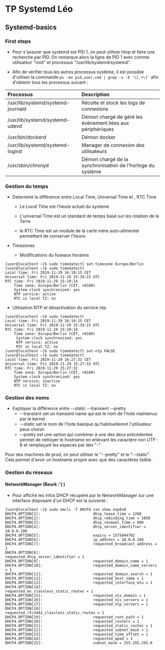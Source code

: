# TP Systemd Léo

## Systemd-basics

### First steps

* Pour s'assurer que systemd est PID 1, on peut utiliser htop et faire une recherche par PID.
On remarque alors la ligne de PID 1 avec comme utilisateur "root" et processus "/usr/lib/systemd/systemd".

* Afin de vérifier tous les autres processus système, il est possible d'utiliser la commande ```ps -eo pid,user,cmd | grep -v -E '\[.+\]'``` afin d'obtenir tous les processus suivant :

| Processus     |  Description   |
|:------------|:-------------|
| /usr/lib/systemd/systemd-journald | Récolte et stock les logs de connexions |
| /usr/lib/systemd/systemd-udevd  | Démon chargé de géré les événement liées aux périphériques  |
| /usr/bin/dockerd | Démon docker |
| /usr/lib/systemd/systemd-logind | Manager de connexion des utilisateurs |
| /usr/sbin/chronyd | Démon chargé de la synchronisation de l'horloge du système |

### Gestion du temps

* Determiné la différence entre Local Time, Universal Time et , RTC Time

  * Le *Local Time* est l'heure actuel du systeme

  * L'universal Time est un standard de temps basé sur les rotation de la Terre

  * le RTC Time est un module de la carte mère auto-alimenter permettant de conserver l'heure.

* Timezones

  * Modifications du fuseaux horaires

```
[user@localhost ~]$ sudo timedatectl set-timezone Europe/Berlin
[user@localhost ~]$ sudo timedatectl
Local time: Fri 2019-11-29 16:19:15 CET
Universal time: Fri 2019-11-29 15:19:15 UTC
RTC time: Fri 2019-11-29 15:19:14
    Time zone: Europe/Berlin (CET, +0100)
    System clock synchronized: yes
    NTP service: active
    RTC in local TZ: no					   
```

* Utilisation NTP et désactivation du service ntp

```
[user@localhost ~]$ sudo timedatectl
Local time: Fri 2019-11-29 16:19:15 CET
Universal time: Fri 2019-11-29 15:19:15 UTC
RTC time: Fri 2019-11-29 15:19:14
    Time zone: Europe/Berlin (CET, +0100)
     System clock synchronized: yes
     NTP service: active
     RTC in local TZ: no
[user@localhost ~]$ sudo timedatectl set-ntp FALSE
[user@localhost ~]$ sudo timedatectl
Local time: Fri 2019-11-29 16:27:33 CET
Universal time: Fri 2019-11-29 15:27:33 UTC
RTC time: Fri 2019-11-29 15:27:32
    Time zone: Europe/Berlin (CET, +0100)
    System clock synchronized: yes
    NTP service: inactive
    RTC in local TZ: no	      
```

### Gestion des noms

* Expliquer la différence entre --static --transient --pretty
  * --transient set un transient name qui est le nom de l'hote maintenus par le kernel
  * --static set le nom de l'hote basique qu'habituellemnt l'utilisateur peux choisir
  * --pretty est une option qui combiner à une des deux précédentes permet de nettoyer le hostname en enlevant les caractère non UTF-8 et remplaçant les espaces par des "-"

Pour des machines de prod, on peut utiliser le "--pretty" et le "--static". Cela permet d'avoir un hostname propre avec que des caractères lisible.

### Gestion du réseaux

#### NetworkManager (Beurk :'( )

* Pour affiché les infos DHCP récupéré par le NetworkManager sur une interface disposant d'un DHCP est la suivante :

```
[user@localhost ~]$ sudo nmcli -f DHCP4 con show enp0s8
DHCP4.OPTION[1]:                        dhcp_lease_time = 1200
DHCP4.OPTION[2]:                        dhcp_rebinding_time = 1050
DHCP4.OPTION[3]:                        dhcp_renewal_time = 600
DHCP4.OPTION[4]:                        dhcp_server_identifier = 10.0.0.100
DHCP4.OPTION[5]:                        expiry = 1575044792
DHCP4.OPTION[6]:                        ip_address = 10.0.0.104
DHCP4.OPTION[7]:                        requested_broadcast_address = 1
DHCP4.OPTION[8]:                        requested_dhcp_server_identifier = 1
DHCP4.OPTION[9]:                        requested_domain_name = 1
DHCP4.OPTION[10]:                       requested_domain_name_servers = 1
DHCP4.OPTION[11]:                       requested_domain_search = 1
DHCP4.OPTION[12]:                       requested_host_name = 1
DHCP4.OPTION[13]:                       requested_interface_mtu = 1
DHCP4.OPTION[14]:                       requested_ms_classless_static_routes = 1
DHCP4.OPTION[15]:                       requested_nis_domain = 1
DHCP4.OPTION[16]:                       requested_nis_servers = 1
DHCP4.OPTION[17]:                       requested_ntp_servers = 1
DHCP4.OPTION[18]:                       requested_rfc3442_classless_static_routes = 1
DHCP4.OPTION[19]:                       requested_root_path = 1
DHCP4.OPTION[20]:                       requested_routers = 1
DHCP4.OPTION[21]:                       requested_static_routes = 1
DHCP4.OPTION[22]:                       requested_subnet_mask = 1
DHCP4.OPTION[23]:                       requested_time_offset = 1
DHCP4.OPTION[24]:                       requested_wpad = 1
DHCP4.OPTION[25]:                       subnet_mask = 255.255.255.0
```